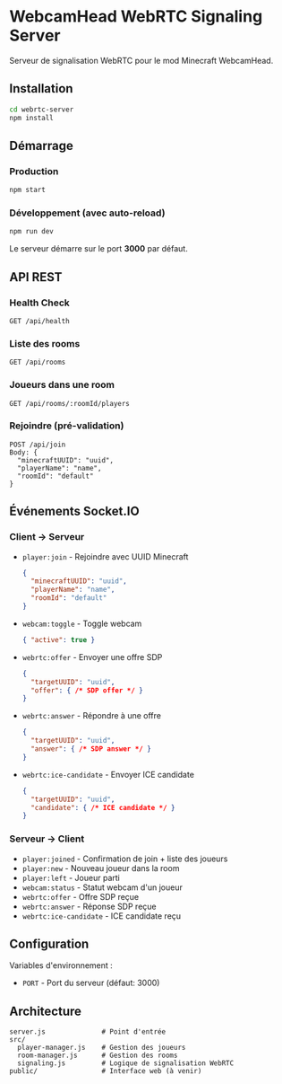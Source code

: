 # WebcamHead WebRTC Signaling Server

Serveur de signalisation WebRTC pour le mod Minecraft WebcamHead.

## Installation

```bash
cd webrtc-server
npm install
```

## Démarrage

### Production
```bash
npm start
```

### Développement (avec auto-reload)
```bash
npm run dev
```

Le serveur démarre sur le port **3000** par défaut.

## API REST

### Health Check
```
GET /api/health
```

### Liste des rooms
```
GET /api/rooms
```

### Joueurs dans une room
```
GET /api/rooms/:roomId/players
```

### Rejoindre (pré-validation)
```
POST /api/join
Body: {
  "minecraftUUID": "uuid",
  "playerName": "name",
  "roomId": "default"
}
```

## Événements Socket.IO

### Client → Serveur

- `player:join` - Rejoindre avec UUID Minecraft
  ```json
  {
    "minecraftUUID": "uuid",
    "playerName": "name",
    "roomId": "default"
  }
  ```

- `webcam:toggle` - Toggle webcam
  ```json
  { "active": true }
  ```

- `webrtc:offer` - Envoyer une offre SDP
  ```json
  {
    "targetUUID": "uuid",
    "offer": { /* SDP offer */ }
  }
  ```

- `webrtc:answer` - Répondre à une offre
  ```json
  {
    "targetUUID": "uuid",
    "answer": { /* SDP answer */ }
  }
  ```

- `webrtc:ice-candidate` - Envoyer ICE candidate
  ```json
  {
    "targetUUID": "uuid",
    "candidate": { /* ICE candidate */ }
  }
  ```

### Serveur → Client

- `player:joined` - Confirmation de join + liste des joueurs
- `player:new` - Nouveau joueur dans la room
- `player:left` - Joueur parti
- `webcam:status` - Statut webcam d'un joueur
- `webrtc:offer` - Offre SDP reçue
- `webrtc:answer` - Réponse SDP reçue
- `webrtc:ice-candidate` - ICE candidate reçu

## Configuration

Variables d'environnement :
- `PORT` - Port du serveur (défaut: 3000)

## Architecture

```
server.js              # Point d'entrée
src/
  player-manager.js    # Gestion des joueurs
  room-manager.js      # Gestion des rooms
  signaling.js         # Logique de signalisation WebRTC
public/                # Interface web (à venir)
```
